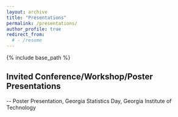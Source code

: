 ```yaml
---
layout: archive
title: "Presentations"
permalink: /presentations/
author_profile: true
redirect_from:
  # - /resume
---
```


{% include base_path %}

Invited Conference/Workshop/Poster Presentations
-------
-- Poster Presentation, Georgia Statistics Day, Georgia Institute of Technology

